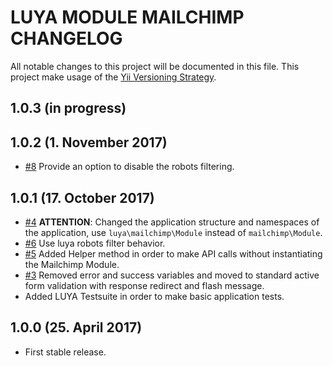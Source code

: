 LUYA MODULE MAILCHIMP CHANGELOG
===

All notable changes to this project will be documented in this file. This project make usage of the [Yii Versioning Strategy](https://github.com/yiisoft/yii2/blob/master/docs/internals/versions.md).

1.0.3 (in progress)
-------------------


1.0.2 (1. November 2017)
-------------------

- [#8](https://github.com/luyadev/luya-module-mailchimp/issues/8) Provide an option to disable the robots filtering.

1.0.1 (17. October 2017)
-------------------

+ [#4](https://github.com/luyadev/luya-module-mailchimp/issues/4) **ATTENTION**: Changed the application structure and namespaces of the application, use `luya\mailchimp\Module` instead of `mailchimp\Module`.
+ [#6](https://github.com/luyadev/luya-module-mailchimp/issues/6) Use luya robots filter behavior.
+ [#5](https://github.com/luyadev/luya-module-mailchimp/issues/5) Added Helper method in order to make API calls without instantiating the Mailchimp Module.
+ [#3](https://github.com/luyadev/luya-module-mailchimp/issues/3) Removed error and success variables and moved to standard active form validation with response redirect and flash message.
+ Added LUYA Testsuite in order to make basic application tests.

1.0.0 (25. April 2017)
----------------------

+ First stable release.

